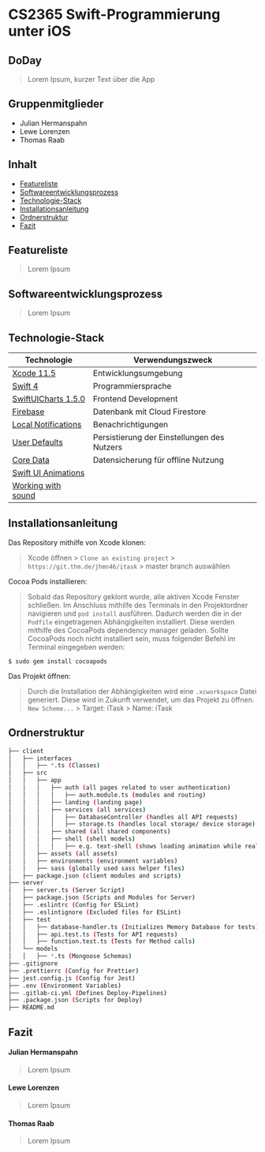 # CS2365 Swift-Programmierung unter iOS
## DoDay

> Lorem Ipsum, kurzer Text über die App



## Gruppenmitglieder
* Julian Hermanspahn
* Lewe Lorenzen
* Thomas Raab



## Inhalt
* [Featureliste](#featureliste)
* [Softwareentwicklungsprozess](#softwareentwicklungsprozess)
* [Technologie-Stack](#technologie-stack)
* [Installationsanleitung](#installationsanleitung)
* [Ordnerstruktur](#ordnerstruktur)
* [Fazit](#fazit)



## Featureliste
> Lorem Ipsum



## Softwareentwicklungsprozess
> Lorem Ipsum



## Technologie-Stack
Technologie | Verwendungszweck
---------------------|----------
[Xcode 11.5](https://developer.apple.com/xcode/) | Entwicklungsumgebung
[Swift 4](https://www.apple.com/de/swift/) | Programmiersprache
[SwiftUICharts 1.5.0](https://github.com/AppPear/ChartView) | Frontend Development
[Firebase](https://firebase.google.com/docs/firestore) | Datenbank mit Cloud Firestore
[Local Notifications](https://developer.apple.com/documentation/usernotifications) | Benachrichtigungen
[User Defaults](https://developer.apple.com/documentation/foundation/userdefaults) | Persistierung der Einstellungen des Nutzers
[Core Data](https://developer.apple.com/documentation/coredata) | Datensicherung für offline Nutzung
[Swift UI Animations]() | 
[Working with sound]() | 



## Installationsanleitung
Das Repository mithilfe von Xcode klonen:

> Xcode öffnen > ``Clone an existing project`` > ``https://git.thm.de/jhmn46/itask`` > master branch auswählen

Cocoa Pods installieren:
> Sobald das Repository geklont wurde, alle aktiven Xcode Fenster schließen. 
> Im Anschluss mithilfe des Terminals in den Projektordner navigieren und ``pod install`` ausführen.
> Dadurch werden die in der ``Podfile`` eingetragenen Abhängigkeiten installiert.
> Diese werden mithilfe des CocoaPods dependency manager geladen. 
> Sollte CocoaPods noch nicht installiert sein, muss folgender Befehl im Terminal eingegeben werden:

```
$ sudo gem install cocoapods
```

Das Projekt öffnen:
> Durch die Installation der Abhängigkeiten wird eine ``.xcworkspace`` Datei generiert.
> Diese wird in Zukunft verwendet, um das Projekt zu öffnen.
> ``New Scheme...`` > Target: iTask > Name: iTask



## Ordnerstruktur
```bash
├── client
│   ├── interfaces
│   │   ├── *.ts (Classes)
│   ├── src
│   │   ├── app
│   │   │   ├── auth (all pages related to user authentication)
│   │   │   │   ├── auth.module.ts (modules and routing)
│   │   │   ├── landing (landing page)
│   │   │   ├── services (all services)
│   │   │   │   ├── DatabaseController (handles all API requests)
│   │   │   │   ├── storage.ts (handles local storage/ device storage)
│   │   │   ├── shared (all shared components)
│   │   │   ├── shell (shell models)
│   │   │   │   ├── e.g. text-shell (shows loading animation while real data is fetched)
│   │   ├── assets (all assets)
│   │   ├── environments (environment variables)
│   │   ├── sass (globally used sass helper files)
│   ├── package.json (client modules and scripts)
├── server
│   ├── server.ts (Server Script)
│   ├── package.json (Scripts and Modules for Server)
│   ├── .eslintrc (Config for ESLint)
│   ├── .eslintignore (Excluded files for ESLint)
│   ├── test
│   │   ├── database-handler.ts (Initializes Memory Database for tests)
│   │   ├── api.test.ts (Tests for API requests)
│   │   ├── function.test.ts (Tests for Method calls)
│   └── models
│   │   ├── *.ts (Mongoose Schemas)
├── .gitignore
├── .prettierrc (Config for Prettier)
├── jest.config.js (Config for Jest)
├── .env (Environment Variables)
├── .gitlab-ci.yml (Defines Deploy-Pipelines)
├── .package.json (Scripts for Deploy)
├── README.md
```



## Fazit
#### Julian Hermanspahn
> Lorem Ipsum

#### Lewe Lorenzen
> Lorem Ipsum


#### Thomas Raab
> Lorem Ipsum
